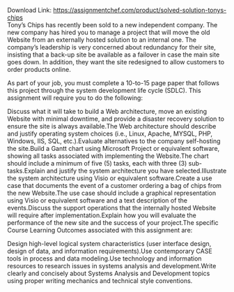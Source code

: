 Download Link: https://assignmentchef.com/product/solved-solution-tonys-chips
<br>
Tony’s Chips has recently been sold to a new independent company. The new company has hired you to manage a project that will move the old Website from an externally hosted solution to an internal one. The company’s leadership is very concerned about redundancy for their site, insisting that a back-up site be available as a failover in case the main site goes down. In addition, they want the site redesigned to allow customers to order products online.

As part of your job, you must complete a 10-to-15 page paper that follows this project through the system development life cycle (SDLC). This assignment will require you to do the following:

Discuss what it will take to build a Web architecture, move an existing Website with minimal downtime, and provide a disaster recovery solution to ensure the site is always available.The Web architecture should describe and justify operating system choices (i.e., Linux, Apache, MYSQL, PHP, Windows, IIS, SQL, etc.).Evaluate alternatives to the company self-hosting the site.Build a Gantt chart using Microsoft Project or equivalent software, showing all tasks associated with implementing the Website.The chart should include a minimum of five (5) tasks, each with three (3) sub-tasks.Explain and justify the system architecture you have selected.Illustrate the system architecture using Visio or equivalent software.Create a use case that documents the event of a customer ordering a bag of chips from the new Website.The use case should include a graphical representation using Visio or equivalent software and a text description of the events.Discuss the support operations that the internally hosted Website will require after implementation.Explain how you will evaluate the performance of the new site and the success of your project.The specific Course Learning Outcomes associated with this assignment are:

Design high-level logical system characteristics (user interface design, design of data, and information requirements).Use contemporary CASE tools in process and data modeling.Use technology and information resources to research issues in systems analysis and development.Write clearly and concisely about Systems Analysis and Development topics using proper writing mechanics and technical style conventions.


